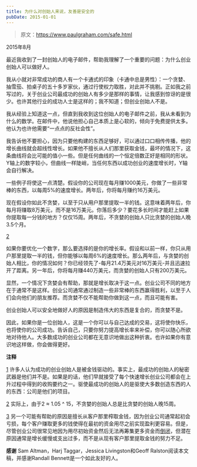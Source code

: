 ```yaml
---
title: 为什么对创始人来说，友善是安全的
pubDate: 2015-01-01
---
```


> 原文：https://www.paulgraham.com/safe.html 

            
2015年8月

最近我收到了一封创始人的电子邮件，帮助我理解了一个重要的问题：为什么创业创始人可以做好人。

我从小就对非常成功的商人有一个卡通式的印象（卡通中总是男性）：一个贪婪、抽雪茄、拍桌子的五十多岁家伙，通过行使权力取胜，对此并不挑剔。正如我之前写过的，关于创业公司最成功的创始人有多少是那样的事情，让我感到惊讶的是很少。也许其他行业的成功人士是这样的；我不知道；但创业创始人不是。

我从经验上知道这一点，但直到我收到这位创始人的电子邮件之前，我从未看到为什么的数学。在邮件中，他说他担心自己本质上是心软的，倾向于免费提供太多。他认为也许他需要“一点点的反社会性”。

我告诉他不要担心，因为只要他构建的东西足够好，可以通过口口相传传播，他的增长曲线就会超线性增长。如果他不擅长从人们那里获取金钱，最坏的情况下，这条曲线将会比可能的值小一些。但是任何曲线的一个恒定倍数正好是相同的形状。Y轴上的数字较小，但曲线一样陡峭，当任何东西以成功创业的速度增长时，Y轴会自行解决。

一些例子将使这一点清楚。假设你的公司现在每月赚1000美元，你做了一些非常棒的东西，以每周5%的速度增长。两年后，你将每月赚约16万美元。

现在假设你如此不贪婪，以至于只从用户那里提取一半的钱。这意味着两年后，你每月将赚取8万美元，而不是16万美元。你落后多少？要花多长时间才能赶上如果你提取每一分钱的地方？仅仅15周。两年后，不贪婪的创始人只比贪婪的创始人晚3.5个月。

[2](#为什么对创始人来说，友善是安全的_note2)

如果你要优化一个数字，那么要选择的是你的增长率。假设和以前一样，你只从用户那里提取一半的钱，但你能够以每周6%的速度增长。那么两年后，与贪婪的创始人相比，你的情况如何？你已经领先了-每月21.4万美元对16万美元-并且迅速拉开了距离。另一年后，你将每月赚440万美元，而贪婪的创始人只有200万美元。

显然，一个情况下贪婪会有帮助，那就是增长取决于这一点。创业公司不同的地方在于通常不是这样。创业公司通常通过制造一些非常棒的东西赢得胜利，以至于人们会向他们的朋友推荐。而贪婪不仅不能帮助你做到这一点，而且可能有害。

创业创始人可以安全地做好人的原因是制造伟大的东西是复合的，而贪婪不是。

因此，如果你是一位创始人，这是一个你可以与自己达成的交易，这将使你快乐，也将使你的公司成功。告诉自己，只要你努力提高增长率来补偿，你可以随心所欲地对待他人。大多数成功的创业公司都在无意识地做出这种折衷。也许如果你有意识地这样做，你会做得更好。

**注释**

[1](#为什么对创始人来说，友善是安全的_note1) 许多人认为成功的创业创始人是被金钱驱动的。事实上，最成功的创始人的秘密武器是他们并不是。如果是的话，他们早就接受了每个快速增长创业公司都会在上升过程中得到的收购要约之一。驱使最成功的创始人的是驱使大多数创造东西的人的东西：公司是他们的项目。

[2](#为什么对创始人来说，友善是安全的_note2) 实际上，由于2 ≈ 1.05 ^ 15，不贪婪的创始人总是比贪婪的创始人晚15周。

[3](#为什么对创始人来说，友善是安全的_note3) 另一个可能有帮助的原因是擅长从客户那里榨取金钱，因为创业公司通常起初会亏损，每个客户赚取更多的钱使得在最初的资金用尽之前实现盈利更容易。但是，尽管创业公司很常见地因为用尽初始资金然后无法再筹集更多资金而[倒闭](pinch.html)，但潜在原因通常是增长缓慢或支出过多，而不是从现有客户那里提取金钱的努力不足。

**感谢** Sam Altman，Harj Taggar，Jessica Livingston和Geoff Ralston阅读本文稿，并感谢Randall Bennett是一个如此友好的人。
